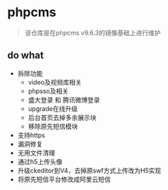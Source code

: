 # phpcms
> 该仓库是在phpcms v9.6.3的镜像基础上进行维护

## do what
* 拆除功能
    * video及视频库相关
    * phpsso及相关
    * 盛大登录 和 腾讯微博登录
    * upgrade在线升级
    * 后台首页去掉多余展示块
    * 移除原先短信模块
* 支持https
* 漏洞修复
* 无用文件清理
* 通过h5上传头像
* 升级ckeditor到V4，去掉原swf方式上传改为H5实现
* 将原先短信平台修改成阿里云短信
